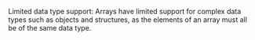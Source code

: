 Limited data type support: Arrays have limited support for complex data types such as objects and structures, as the elements of an array must all be of the same data type.
